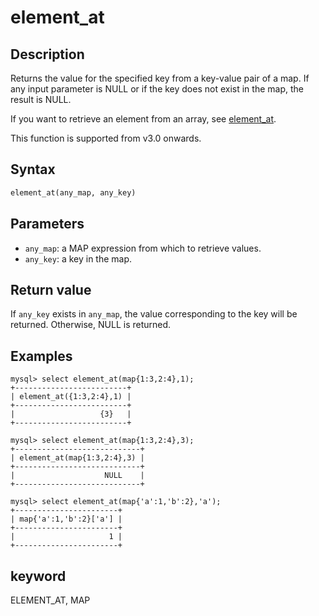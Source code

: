 # element_at

## Description

Returns the value for the specified key from a key-value pair of a map. If any input parameter is NULL or if the key does not exist in the map, the result is NULL.

If you want to retrieve an element from an array, see [element_at](../array-functions/element_at.md).

This function is supported from v3.0 onwards.

## Syntax

```Haskell
element_at(any_map, any_key)
```

## Parameters

- `any_map`: a MAP expression from which to retrieve values.
- `any_key`: a key in the map.

## Return value

If `any_key` exists in `any_map`, the value corresponding to the key will be returned. Otherwise, NULL is returned.

## Examples

```plain text
mysql> select element_at(map{1:3,2:4},1);
+-------------------------+
| element_at({1:3,2:4},1) |
+-------------------------+
|                   {3}   |
+-------------------------+

mysql> select element_at(map{1:3,2:4},3);
+----------------------------+
| element_at(map{1:3,2:4},3) |
+----------------------------+
|                    NULL    |
+----------------------------+

mysql> select element_at(map{'a':1,'b':2},'a');
+-----------------------+
| map{'a':1,'b':2}['a'] |
+-----------------------+
|                     1 |
+-----------------------+
```

## keyword

ELEMENT_AT, MAP
